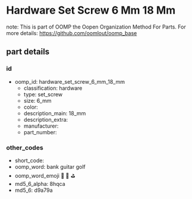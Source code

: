 # Hardware Set Screw 6 Mm 18 Mm  

note: This is part of OOMP the Oopen Organization Method For Parts. For more details: https://github.com/oomlout/oomp_base

##  part details





### id
* oomp_id: hardware_set_screw_6_mm_18_mm
  * classification: hardware
  * type: set_screw
  * size: 6_mm
  * color: 
  * description_main: 18_mm
  * description_extra: 
  * manufacturer: 
  * part_number: 

### other_codes
* short_code: 
* oomp_word: bank guitar golf
* oomp_word_emoji :bank: :guitar: :golf:
* md5_6_alpha: 8hqca
* md5_6: d9a79a